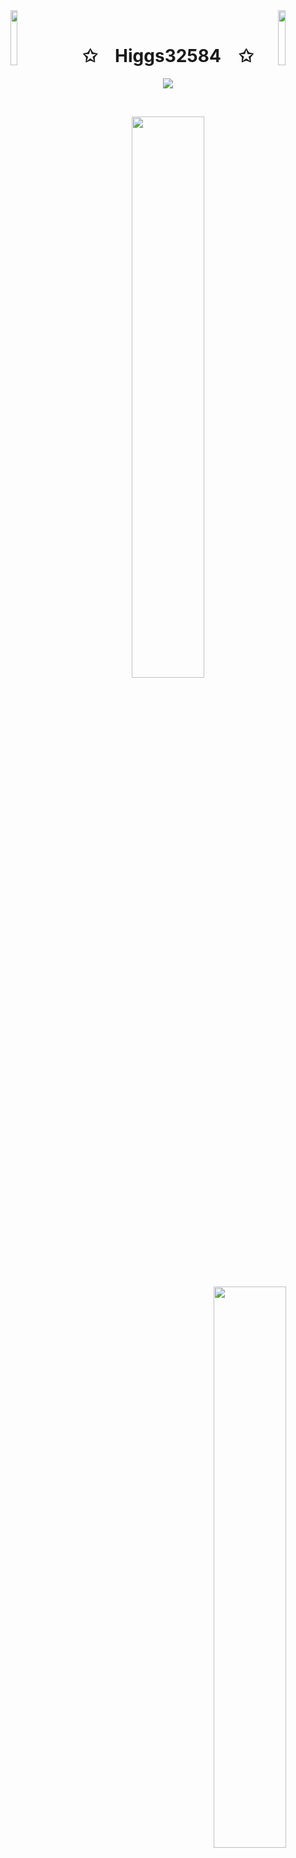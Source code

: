 <img align="left" src="https://user-images.githubusercontent.com/65187002/144930161-2f783401-8d27-4fdf-a2f7-cc0ba32f1f1f.gif" width="15%" style="display:inline;">
<img align="right" src="https://user-images.githubusercontent.com/65187002/144930161-2f783401-8d27-4fdf-a2f7-cc0ba32f1f1f.gif" width="15%" style="display:inline;">
<br>
<h1 align="center">✩&emsp;Higgs32584&emsp;✩</h1>
<p align="center">
    <img src="https://readme-typing-svg.herokuapp.com/?lines=Hello!;Welcome+to+my+profile!;Have+a+look+around!&font=Fira%20Code&color=%23D62F79&center=true&width=280&height=50">
</p>
<br>
<p align="center">
<a href="https://leetcode.com/Higgs32/"><img width="48%" src="https://leetcode.card.workers.dev/Higgs32?theme=dark&font=baloo&extension=activity&border=2&border_radius=8"></a>
<img align="right" src="https://github-readme-stats-sigma-five.vercel.app/api?username=Higgs32584&show_icons=true&hide_border=true" width="48%">
</p>
<script src="https://gist.github.com/Higgs32584/72f490f5ff1666a280647d2ed2628a20.js"></script>






